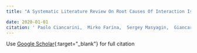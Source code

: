 ```yaml
---
title: "A Systematic Literature Review On Root Causes Of Interaction Issues In Agile Software Development Teams"

date: 2020-01-01
citation: ' Paolo Ciancarini,  Mirko Farina,  Sergey Masyagin,  Giancarlo Succi,  Sofiia Yermolaieva,  Nadezhda Zagvozkina, &quot;A Systematic Literature Review On Root Causes Of Interaction Issues In Agile Software Development Teams.&quot;, 2020.'
---
```

Use [Google Scholar](https://scholar.google.com/scholar?q=A+Systematic+Literature+Review+On+Root+Causes+Of+Interaction+Issues+In+Agile+Software+Development+Teams){:target="_blank"} for full citation
